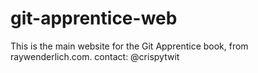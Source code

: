 # git-apprentice-web

This is the main website for the Git Apprentice book, from raywenderlich.com.
contact: @crispytwit